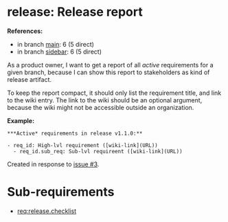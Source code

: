 # release: Release report

**References:**

- in branch [main](https://github.com/mhatzl/mantra/tree/main): 6 (5 direct)
- in branch [sidebar](https://github.com/mhatzl/mantra/tree/sidebar): 6 (5 direct)

As a product owner, I want to get a report of all *active* requirements for a given branch,
because I can show this report to stakeholders as kind of release artifact.

To keep the report compact, it should only list the requirement title, and link to the wiki entry.
The link to the wiki should be an optional argument, because the wiki might not be accessible outside an organization.

**Example:**

```
***Active* requirements in release v1.1.0:**

- req_id: High-lvl requirement ([wiki-link](URL))
  - req_id.sub_req: Sub-lvl requireent ([wiki-link](URL))
```

Created in response to [issue #3](https://github.com/mhatzl/mantra/issues/3).

# Sub-requirements

- [req:release.checklist](5-REQ-release.checklist)
